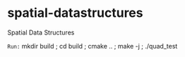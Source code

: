 # spatial-datastructures
Spatial Data Structures

`Run:` mkdir build ; cd build ; cmake .. ; make -j ; ./quad_test